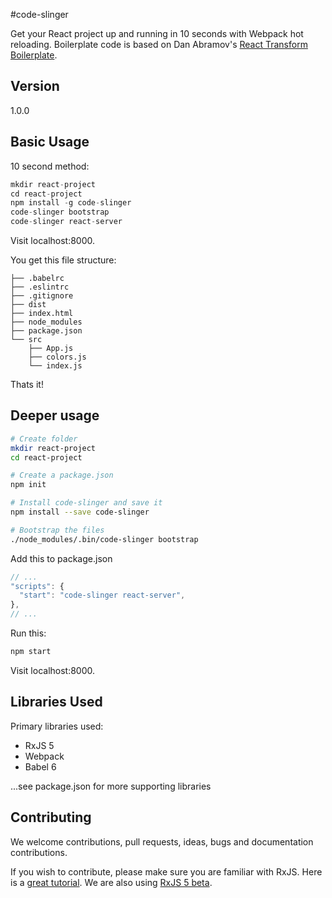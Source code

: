 #code-slinger

Get your React project up and running in 10 seconds with Webpack hot reloading. Boilerplate code is based on Dan Abramov's [React Transform Boilerplate](https://github.com/gaearon/react-transform-boilerplate).

## Version

1.0.0

## Basic Usage

10 second method:

```javascript
mkdir react-project
cd react-project
npm install -g code-slinger
code-slinger bootstrap
code-slinger react-server
```

Visit localhost:8000.

You get this file structure:

```
├── .babelrc
├── .eslintrc
├── .gitignore
├── dist
├── index.html
├── node_modules
├── package.json
└── src
    ├── App.js
    ├── colors.js
    └── index.js
```

Thats it!

## Deeper usage

```bash
# Create folder
mkdir react-project
cd react-project

# Create a package.json
npm init

# Install code-slinger and save it
npm install --save code-slinger

# Bootstrap the files
./node_modules/.bin/code-slinger bootstrap
```
Add this to package.json

```javascript
// ...
"scripts": {
  "start": "code-slinger react-server",
},
// ...
```

Run this:

```javascript
npm start
```

Visit localhost:8000.

## Libraries Used

Primary libraries used:

* RxJS 5
* Webpack
* Babel 6

...see package.json for more supporting libraries

## Contributing

We welcome contributions, pull requests, ideas, bugs and documentation contributions.

If you wish to contribute, please make sure you are familiar with RxJS. Here is a [great tutorial](https://gist.github.com/staltz/868e7e9bc2a7b8c1f754). We are also using [RxJS 5 beta](https://github.com/ReactiveX/RxJS).
